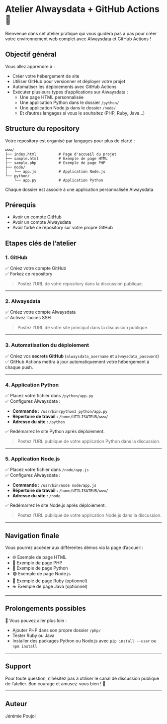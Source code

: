 
# Atelier Alwaysdata + GitHub Actions 🚀

Bienvenue dans cet atelier pratique qui vous guidera pas à pas pour créer votre environnement web complet avec Alwaysdata et GitHub Actions !

## Objectif général

Vous allez apprendre à :
- Créer votre hébergement de site
- Utiliser GitHub pour versionner et déployer votre projet
- Automatiser les déploiements avec GitHub Actions
- Exécuter plusieurs types d’applications sur Alwaysdata :
  - Une page HTML personnalisée
  - Une application Python dans le dossier `/python/`
  - Une application Node.js dans le dossier `/node/`
  - Et d’autres langages si vous le souhaitez (PHP, Ruby, Java...)

## Structure du repository

Votre repository est organisé par langages pour plus de clarté :

```
www/
├── index.html          # Page d'accueil du projet
├── sample.html         # Exemple de page HTML
├── sample.php          # Exemple de page PHP
├── node/
│   └── app.js          # Application Node.js
└── python/
    └── app.py          # Application Python
```

Chaque dossier est associé à une application personnalisée Alwaysdata.

## Prérequis

- Avoir un compte GitHub
- Avoir un compte Alwaysdata
- Avoir forké ce repository sur votre propre GitHub

## Etapes clés de l’atelier

### 1. GitHub

✅ Créez votre compte GitHub  
✅ Forkez ce repository

> Postez l’URL de votre repository dans la discussion publique.

---

### 2. Alwaysdata

✅ Créez votre compte Alwaysdata  
✅ Activez l’accès SSH

> Postez l’URL de votre site principal dans la discussion publique.

---

### 3. Automatisation du déploiement

✅ Créez vos **secrets GitHub** (`alwaysdata_username` et `alwaysdata_password`)  
✅ GitHub Actions mettra à jour automatiquement votre hébergement à chaque push.

---

### 4. Application Python

✅ Placez votre fichier dans `/python/app.py`  
✅ Configurez Alwaysdata :

- **Commande :** `/usr/bin/python3 python/app.py`
- **Répertoire de travail :** `/home/UTILISATEUR/www/`
- **Adresse du site :** `/python`

✅ Redémarrez le site Python après déploiement.

> Postez l’URL publique de votre application Python dans la discussion.

---

### 5. Application Node.js

✅ Placez votre fichier dans `/node/app.js`  
✅ Configurez Alwaysdata :

- **Commande :** `/usr/bin/node node/app.js`
- **Répertoire de travail :** `/home/UTILISATEUR/www/`
- **Adresse du site :** `/node`

✅ Redémarrez le site Node.js après déploiement.

> Postez l’URL publique de votre application Node.js dans la discussion.

---

## Navigation finale

Vous pourrez accéder aux différentes démos via la page d’accueil :

- 🌐 Exemple de page HTML
- 🐘 Exemple de page PHP
- 🚀 Exemple de page Python
- 🟢 Exemple de page Node.js
- 💎 Exemple de page Ruby (optionnel)
- ☕ Exemple de page Java (optionnel)

---

## Prolongements possibles

🎯 Vous pouvez aller plus loin :
- Ajouter PHP dans son propre dossier `/php/`
- Tester Ruby ou Java
- Installer des packages Python ou Node.js avec `pip install --user` ou `npm install`

---

## Support

Pour toute question, n’hésitez pas à utiliser le canal de discussion publique de l’atelier. Bon courage et amusez-vous bien ! 🎉

---

## Auteur

Jérémie Poujol

